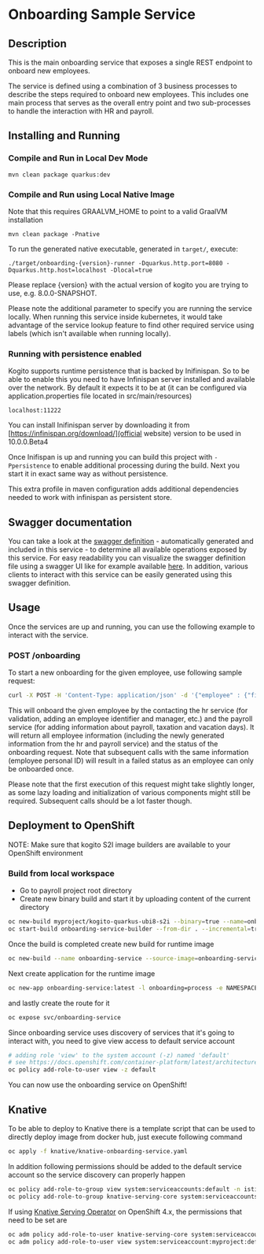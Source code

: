 # Onboarding Sample Service

## Description

This is the main onboarding service that exposes a single REST endpoint to onboard new employees.

The service is defined using a combination of 3 business processes to describe the steps required to onboard new employees.  This includes one main process that serves as the overall entry point and two sub-processes to handle the interaction with HR and payroll. 

## Installing and Running

### Compile and Run in Local Dev Mode

```
mvn clean package quarkus:dev    
```

### Compile and Run using Local Native Image
Note that this requires GRAALVM_HOME to point to a valid GraalVM installation

```
mvn clean package -Pnative
```
  
To run the generated native executable, generated in `target/`, execute:

```
./target/onboarding-{version}-runner -Dquarkus.http.port=8080 -Dquarkus.http.host=localhost -Dlocal=true
```
Please replace {version} with the actual version of kogito you are trying to use, e.g. 8.0.0-SNAPSHOT.

Please note the additional parameter to specify you are running the service locally. When running this service inside kubernetes, it would take advantage of the service lookup feature to find other required service using labels (which isn't available when running locally).


### Running with persistence enabled

Kogito supports runtime persistence that is backed by Inifinispan. So to be able to enable this you need to have 
Infinispan server installed and available over the network. By default it expects it to be at (it can be configured via application.properties file located in src/main/resources)

```
localhost:11222
```

You can install Inifinispan server by downloading it from [https://infinispan.org/download/](official website) version to be used in 10.0.0.Beta4


Once Inifispan is up and running you can build this project with `-Ppersistence` to enable additional processing
during the build. Next you start it in exact same way as without persistence.

This extra profile in maven configuration adds additional dependencies needed to work with infinispan as persistent store. 

## Swagger documentation

You can take a look at the [swagger definition](http://localhost:8081/docs/swagger.json) - automatically generated and included in this service - to determine all available operations exposed by this service.  For easy readability you can visualize the swagger definition file using a swagger UI like for example available [here](https://editor.swagger.io). In addition, various clients to interact with this service can be easily generated using this swagger definition.

## Usage

Once the services are up and running, you can use the following example to interact with the service.

### POST /onboarding

To start a new onboarding for the given employee, use following sample request:

```sh
curl -X POST -H 'Content-Type: application/json' -d '{"employee" : {"firstName" : "Mark", "lastName" : "Test", "personalId" : "xxx-yy-zzz", "birthDate" : "1995-12-10T14:50:12.123+02:00", "address" : {"country" : "US", "city" : "Boston", "street" : "any street 3", "zipCode" : "10001"}}}' http://localhost:8080/onboarding
```

This will onboard the given employee by the contacting the hr service (for validation, adding an employee identifier and manager, etc.) and the payroll service (for adding information about payroll, taxation and vacation days).  It will return all employee information (including the newly generated information from the hr and payroll service) and the status of the onboarding request.  Note that subsequent calls with the same information (employee personal ID) will result in a failed status as an employee can only be onboarded once.

Please note that the first execution of this request might take slightly longer, as some lazy loading and initialization of various components might still be required.  Subsequent calls should be a lot faster though.

## Deployment to OpenShift

NOTE: Make sure that kogito S2I image builders are available to your OpenShift environment

### Build from local workspace

* Go to payroll project root directory
* Create new binary build and start it by uploading content of the current directory

```sh
oc new-build myproject/kogito-quarkus-ubi8-s2i --binary=true --name=onboarding-service-builder
oc start-build onboarding-service-builder --from-dir . --incremental=true
```

Once the build is completed create new build for runtime image

```sh
oc new-build --name onboarding-service --source-image=onboarding-service-builder --source-image-path=/home/kogito/bin:. --image-stream=kogito-quarkus-ubi8
```

Next create application for the runtime image

```sh
oc new-app onboarding-service:latest -l onboarding=process -e NAMESPACE=myproject
```

and lastly create the route for it

```sh
oc expose svc/onboarding-service
```

Since onboarding service uses discovery of services that it's going to interact with, you need to give view access to 
default service account

``` sh
# adding role 'view' to the system account (-z) named 'default'
# see https://docs.openshift.com/container-platform/latest/architecture/additional_concepts/authorization.html#roles
oc policy add-role-to-user view -z default
```

You can now use the onboarding service on OpenShift!

## Knative

To be able to deploy to Knative there is a template script that can be used to directly deploy 
image from docker hub, just execute following command

```sh
oc apply -f knative/knative-onboarding-service.yaml
```

In addition following permissions should be added to the default service account so the
service discovery can properly happen

```sh
oc policy add-role-to-group view system:serviceaccounts:default -n istio-system
oc policy add-role-to-group knative-serving-core system:serviceaccounts:default -n default
```

If using [Knative Serving Operator](https://github.com/knative/serving-operator) on OpenShift 4.x, the permissions that need to be set are

```sh
oc adm policy add-role-to-user knative-serving-core system:serviceaccount:myproject:default -n default
oc adm policy add-role-to-user view system:serviceaccount:myproject:default -n istio-system    
```